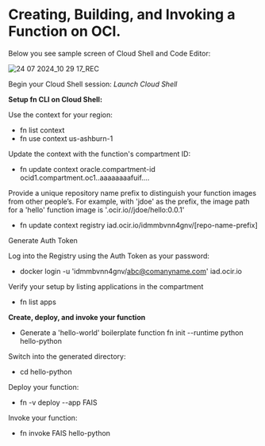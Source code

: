 # Creating, Building, and Invoking a Function on OCI.

Below you see sample screen of Cloud Shell and Code Editor:

![24 07 2024_10 29 17_REC](https://github.com/user-attachments/assets/53a2bb4d-bb50-4fbe-b93c-8176a28b6113)

Begin your Cloud Shell session: 
_Launch Cloud Shell_

**Setup fn CLI on Cloud Shell:**

Use the context for your region: 
- fn list context
- fn use context us-ashburn-1

Update the context with the function's compartment ID: 
- fn update context oracle.compartment-id ocid1.compartment.oc1..aaaaaaaafuif....

Provide a unique repository name prefix to distinguish your function images from other people’s. For example, with 'jdoe' as the prefix, the image path for a 'hello' function image is '<region-key>.ocir.io/<tenancy-namespace>/jdoe/hello:0.0.1'
- fn update context registry iad.ocir.io/idmmbvnn4gnv/[repo-name-prefix]

Generate Auth Token

Log into the Registry using the Auth Token as your password:
- docker login -u 'idmmbvnn4gnv/abc@comanyname.com' iad.ocir.io

Verify your setup by listing applications in the compartment
- fn list apps

**Create, deploy, and invoke your function**

- Generate a 'hello-world' boilerplate function
fn init --runtime python hello-python

Switch into the generated directory:
- cd hello-python

Deploy your function:
- fn -v deploy --app FAIS

Invoke your function:
- fn invoke FAIS hello-python
